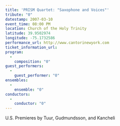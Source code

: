 ```yaml
---
title: 'PRISM Quartet: "Saxophone and Voices"'
tribute: "0"
datestamp: 2007-03-10
event_time: 08:00 PM
location: Church of the Holy Trinity
latitude: 39.9502974
longitude: -75.1732586
performance_url: http://www.cantorinewyork.com
ticket_information_url: 
program: 
  -
    composition: "0"
guest_performers: 
  -
    guest_performer: "0"
ensembles: 
  -
    ensemble: "0"
conductors: 
  -
    conductor: "0"
---
```

U.S. Premieres by Tuur, Gudmundsson, and Kancheli